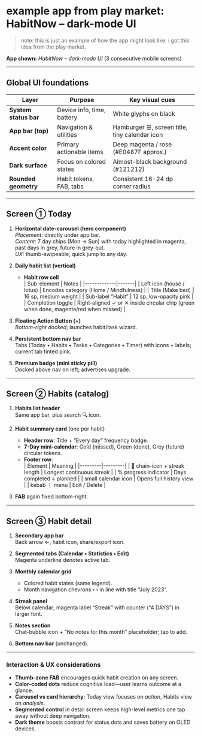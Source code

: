 # example app from play market: HabitNow – dark-mode UI

> note: this is just an example of how the app might look like. i got this idea from the play market.

**App shown:** _HabitNow – dark-mode UI_ (3 consecutive mobile screens)

---

## Global UI foundations
| Layer | Purpose | Key visual cues |
|-------|---------|-----------------|
| **System status bar** | Device info, time, battery | White glyphs on black |
| **App bar (top)** | Navigation & utilities | Hamburger ☰, screen title, tiny calendar icon |
| **Accent color** | Primary actionable items | Deep magenta / rose (#E0487F approx.) |
| **Dark surface** | Focus on colored states | Almost-black background (#121212) |
| **Rounded geometry** | Habit tokens, FAB, tabs | Consistent 16-24 dp corner radius |

---

## Screen ①  **Today**
1. **Horizontal date-carousel (hero component)**  
   *Placement:* directly under app bar.  
   *Content:* 7 day chips (Mon → Sun) with today highlighted in magenta, past days in grey, future in grey-out.  
   *UX:* thumb-swipeable; quick jump to any day.

2. **Daily habit list (vertical)**  
   - **Habit row cell**  
     | Sub-element | Notes |
     |-------------|-------|
     | Left icon (house / lotus) | Encodes category (Home / Mindfulness) |
     | Title (Make bed) | 16 sp, medium weight |
     | Sub-label “Habit” | 12 sp, low-opacity pink |
     | Completion toggle | Right-aligned ✓ or ✕ inside circular chip (green when done, magenta/red when missed) |

3. **Floating Action Button (+)**  
   *Bottom-right docked*; launches habit/task wizard.

4. **Persistent bottom nav bar**  
   Tabs (Today • Habits • Tasks • Categories • Timer) with icons + labels; current tab tinted pink.

5. **Premium badge (mini sticky pill)**  
   Docked above nav on left; advertises upgrade.

---

## Screen ②  **Habits (catalog)**
1. **Habits list header**  
   Same app bar, plus search 🔍 icon.

2. **Habit summary card**  (one per habit)  
   - **Header row**: Title + “Every day” frequency badge.  
   - **7-Day mini-calendar**: Gold (missed), Green (done), Grey (future) circular tokens.  
   - **Footer row**:  
     | Element | Meaning |
     |---------|---------|
     | 🔗 chain-icon + streak length | Longest continuous streak |
     | % progress indicator | Days completed ÷ planned |
     | small calendar icon | Opens full history view |
     | kebab ⋮ menu | Edit / Delete |

3. **FAB** again fixed bottom-right.

---

## Screen ③  **Habit detail**
1. **Secondary app bar**  
   Back arrow ←, habit icon, share/export icon.

2. **Segmented tabs (Calendar • Statistics • Edit)**  
   Magenta underline denotes active tab.

3. **Monthly calendar grid**  
   - Colored habit states (same legend).  
   - Month navigation chevrons ‹ › in line with title “July 2023”.

4. **Streak panel**  
   Below calendar; magenta label “Streak” with counter (“4 DAYS”) in larger font.

5. **Notes section**  
   Chat-bubble icon + “No notes for this month” placeholder; tap to add.

6. **Bottom nav bar** (unchanged).

---

### Interaction & UX considerations
- **Thumb-zone FAB** encourages quick habit creation on any screen.  
- **Color-coded dots** reduce cognitive load—user learns outcome at a glance.  
- **Carousel vs card hierarchy**: Today view focuses on _action_, Habits view on _analysis_.  
- **Segmented control** in detail screen keeps high-level metrics one tap away without deep navigation.  
- **Dark theme** boosts contrast for status dots and saves battery on OLED devices.